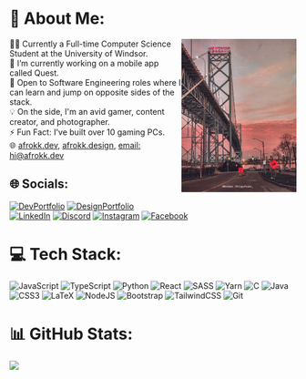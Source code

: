 # 💫 About Me:

<img src="readme_image.jpg" width="40%" align="right">
👨‍🎓 Currently a Full-time Computer Science Student at the University of Windsor.<br> 🔭 I’m currently working on a mobile app called Quest.<br>💬 Open to Software Engineering roles where I can learn and jump on opposite sides of the stack. <br>💡 On the side, I'm an avid gamer, content creator, and photographer.<br>⚡ Fun Fact: I've built over 10 gaming PCs. <br> 🌐 <a href="https://afrokk.dev/">afrokk.dev</a>, <a href="https://afrokk.design/">afrokk.design</a>, <a href="mailto:hi@afrokk.dev">email: hi@afrokk.dev</a>

## 🌐 Socials:
 [![DevPortfolio](https://img.shields.io/badge/Dev%20Portfolio-afrokk.dev-red?style=for-the-badge&logo=appreact)](https://afrokk.dev/) [![DesignPortfolio](https://img.shields.io/badge/Design%20Portfolio-afrokk.design-blue?style=for-the-badge&logo=appreact)](https://afrokk.design/) <br />
[![LinkedIn](https://img.shields.io/badge/linkedin-%230077B5.svg?style=for-the-badge&logo=linkedin&logoColor=white)](https://www.linkedin.com/in/afrasiyab-k/) [![Discord](https://img.shields.io/badge/Discord-%235865F2.svg?style=for-the-badge&logo=discord&logoColor=white)](https://discord.com/invite/Afrokk#4056) [![Instagram](https://img.shields.io/badge/Instagram-%23E4405F.svg?style=for-the-badge&logo=Instagram&logoColor=white)](https://www.instagram.com/afrokk_/) [![Facebook](https://img.shields.io/badge/Facebook-%231877F2.svg?style=for-the-badge&logo=Facebook&logoColor=white)](https://facebook.com/itsafrokk)

# 💻 Tech Stack:
![JavaScript](https://img.shields.io/badge/javascript-%23323330.svg?style=for-the-badge&logo=javascript&logoColor=%23F7DF1E) ![TypeScript](https://img.shields.io/badge/typescript-%23007ACC.svg?style=for-the-badge&logo=typescript&logoColor=white) ![Python](https://img.shields.io/badge/python-3670A0?style=for-the-badge&logo=python&logoColor=ffdd54) ![React](https://img.shields.io/badge/react-%2320232a.svg?style=for-the-badge&logo=react&logoColor=%2361DAFB) ![SASS](https://img.shields.io/badge/SASS-hotpink.svg?style=for-the-badge&logo=SASS&logoColor=white) ![Yarn](https://img.shields.io/badge/yarn-%232C8EBB.svg?style=for-the-badge&logo=yarn&logoColor=white) ![C](https://img.shields.io/badge/c-%2300599C.svg?style=for-the-badge&logo=c&logoColor=white) ![Java](https://img.shields.io/badge/java-%23ED8B00.svg?style=for-the-badge&logo=java&logoColor=white) ![CSS3](https://img.shields.io/badge/css3-%231572B6.svg?style=for-the-badge&logo=css3&logoColor=white) ![LaTeX](https://img.shields.io/badge/latex-%23008080.svg?style=for-the-badge&logo=latex&logoColor=white) ![NodeJS](https://img.shields.io/badge/node.js-6DA55F?style=for-the-badge&logo=node.js&logoColor=white) ![Bootstrap](https://img.shields.io/badge/bootstrap-%23563D7C.svg?style=for-the-badge&logo=bootstrap&logoColor=white) ![TailwindCSS](https://img.shields.io/badge/tailwindcss-%2338B2AC.svg?style=for-the-badge&logo=tailwind-css&logoColor=white) ![Git](https://img.shields.io/badge/git-%23F05033.svg?style=for-the-badge&logo=git&logoColor=white) 

# 📊 GitHub Stats:
<!-- ![](https://github-readme-stats.vercel.app/api?username=Afrokk&theme=highcontrast&hide_border=false&include_all_commits=false&count_private=false)<br/> -->
![](https://github-readme-streak-stats.herokuapp.com/?user=Afrokk&theme=highcontrast&hide_border=false)<br/>
<!-- ![](https://github-readme-stats.vercel.app/api/top-langs/?username=Afrokk&theme=highcontrast&hide_border=false&include_all_commits=false&count_private=false&layout=compact) -->
